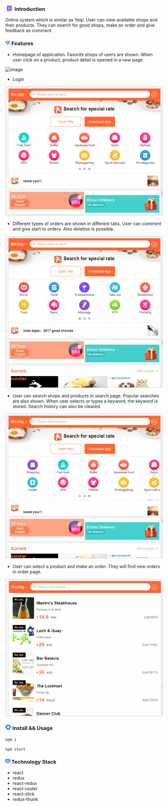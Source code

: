 ### ![image](https://github.com/liwang2019/lw-react/blob/master/resource/introduction.png)  Introduction
Online system which is similar as Yelp. User can view available shops and their products. They can search for good shops, make an order and give feedback as comment.

### ![image](https://github.com/liwang2019/lw-react/blob/master/resource/feature.png)  Features

- Homepage of application. Favorite shops of users are shown. When user click on a product, product detail is opened in a new page.

![image](https://github.com/liwang2019/lw-react/blob/master/lwevaluate/public/gif/homeAndDetail.gif)

- Login

![image](https://github.com/liwang2019/lw-react/blob/master/lwevaluate/public/gif/login.gif)

- Different types of orders are shown in different tabs. User can comment and give start to orders. Also deletion is possible.

![image](https://github.com/liwang2019/lw-react/blob/master/lwevaluate/public/gif/order.gif)

- User can search shops and products in search page. Popular searches are also shown. When user selects or types a keyword, the keyword is stored. Search history can also be cleared.

![image](https://github.com/liwang2019/lw-react/blob/master/lwevaluate/public/gif/search.gif)

- User can select a product and make an order. They will find new orders in order page.

![image](https://github.com/liwang2019/lw-react/blob/master/lwevaluate/public/gif/make%20order.gif)


### ![image](https://github.com/liwang2019/lw-react/blob/master/resource/install.png)  Install && Usage

`npm i`

`npm start`

### ![image](https://github.com/liwang2019/lw-react/blob/master/resource/stack.png)  Technology Stack

- react
- redux
- react-redux
- react-router
- react-slick
- redux-thunk
